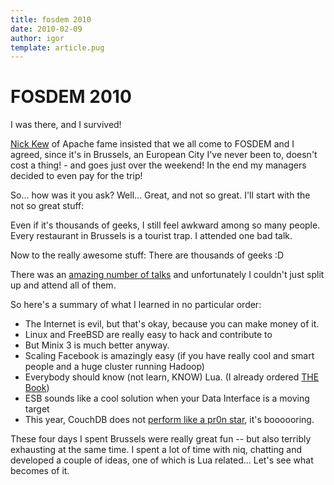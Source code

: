 ```yaml
---
title: fosdem 2010
date: 2010-02-09
author: igor
template: article.pug
---
```


# FOSDEM 2010

I was there, and I survived!

[Nick Kew](http://bahumbug.wordpress.com/) of Apache fame insisted that we all come to FOSDEM and I agreed, since it's in Brussels, an European City I've never been to, doesn't cost a thing! - and goes just over the weekend!
In the end my managers decided to even pay for the trip!

So… how was it you ask? Well… Great, and not so great.
I'll start with the not so great stuff:

Even if it's thousands of geeks, I still feel awkward among so many people.
Every restaurant in Brussels is a tourist trap.
I attended one bad talk.

Now to the really awesome stuff: There are thousands of geeks :D

There was an [amazing number of talks](http://fosdem.org/2010/schedule/days) and unfortunately I couldn't just split up and attend all of them.

So here's a summary of what I learned in no particular order:

- The Internet is evil, but that's okay, because you can make money of it.
- Linux and FreeBSD are really easy to hack and contribute to
- But Minix 3 is much better anyway.
- Scaling Facebook is amazingly easy (if you have really cool and smart people and a huge cluster running Hadoop)
- Everybody should know (not learn, KNOW) Lua.
  (I already ordered [THE Book](http://www.amazon.com/exec/obidos/ASIN/8590379825/lua-home-20))
- ESB sounds like a cool solution when your Data Interface is a moving target
- This year, CouchDB does not [perform like a pr0n star](http://www.slideshare.net/mattetti/couchdb-perform-like-a-pr0n-star), it's boooooring.

These four days I spent Brussels were really great fun -- but also terribly exhausting at the same time.
I spent a lot of time with niq, chatting and developed a couple of ideas, one of which is Lua related…
Let's see what becomes of it.
